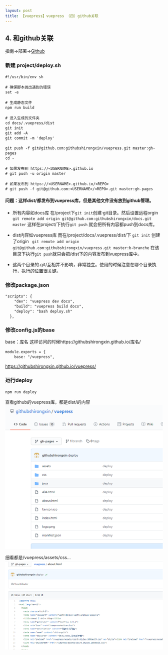 ```yaml
---
layout: post
title: 【vuepress】vuepress （四）github关联
---
```



## 4. 和github关联

指南→部署→[Github](https://vuepress.vuejs.org/zh/guide/deploy.html#github-pages)


### 新建 project/deploy.sh
```
#!/usr/bin/env sh

# 确保脚本抛出遇到的错误
set -e

# 生成静态文件
npm run build

# 进入生成的文件夹
cd docs/.vuepress/dist
git init
git add -A
git commit -m 'deploy'

git push -f git@github.com:githubshirongxin/vuepress.git master:gh-pages
cd -

# 如果发布到 https://<USERNAME>.github.io
# git push -u origin master

# 如果发布到 https://<USERNAME>.github.io/<REPO>
# git push -f git@github.com:<USERNAME>/<REPO>.git master:gh-pages
```

#### 问题：这样dist/都发布到vuepress库，但是其他文件没有放到github管理。

- 所有内容如docs库
在/project下`git init`创建·git目录。然后设置远程orgin
` git remote add origin git@github.com:githubshirongxin/docs.git master`
这样在project/下执行`git push` 就会把所有内容都push到docs库。

- dist内容如vuepress库
而在/project/docs/.vuepress/dist/下 `git init` 创建了origin
` git remote add origin git@github.com:githubshirongxin/vuepress.git master:b-branche`
在该目录下执行`git push`就只会把/dist下的内容发布到vuepress库中。

- 这两个目录的.git/互相并不影响，非常独立。使用的时候注意在哪个目录执行，执行的位置很关键。

### 修改package.json
```
"scripts": {
    "dev": "vuepress dev docs",
    "build": "vuepress build docs",
    "deploy": "bash deploy.sh"
  },
```

### 修改config.js的base
base：库名
这样访问的时候https://githubshirongxin.github.io/库名/
```
module.exports = {
    base: "/vuepress",
```

https://githubshirongxin.github.io/vuepress/

### 运行deploy
`npm run deploy`

查看github的vuepress库，都是dist/的内容
![](/images/2020-07-22-18-43-43.png)


细看<head><meta>都是/vuepress/assets/css...
![](/images/2020-07-22-18-44-18.png)
